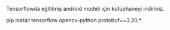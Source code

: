 Tensorflowda eğitilmiş android modeli için kütüphaneyi indiriniz.

pip install tensorflow opencv-python protobuf==3.20.*


